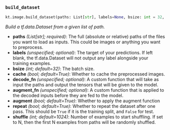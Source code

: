 ### `build_dataset`

```python
kt.image.build_dataset(paths: List[str], labels=None, bsize: int = 32, cache: bool = True, decode_fn=None, augment_fn=None, augment: bool = True, repeat: bool = True, shuffle: int = 1024, cache_dir: str = '')
```

*Build a tf.data.Dataset from a given list of path.*

- **paths** *(List[str]; required)*: The full (absolute or relative) paths of the files you want to load as inputs. This could be images or anything you want to preprocess.
- **labels** *(unspecified; optional)*: The target of your predictions. If left blank, the tf.data.Dataset will not output any label alongside your training examples.
- **bsize** *(int; default=32)*: The batch size.
- **cache** *(bool; default=True)*: Whether to cache the preprocessed images.
- **decode_fn** *(unspecified; optional)*: A custom function that will take as input the paths and output the tensors that will be given to the model.
- **augment_fn** *(unspecified; optional)*: A custom function that is applied to the decoded inputs before they are fed to the model.
- **augment** *(bool; default=True)*: Whether to apply the augment function
- **repeat** *(bool; default=True)*: Whether to repeat the dataset after one pass. This should be `True` if it is the training split, and `False` for test.
- **shuffle** *(int; default=1024)*: Number of examples to start shuffling. If set to N, then the first N examples from paths will be randomly shuffled.